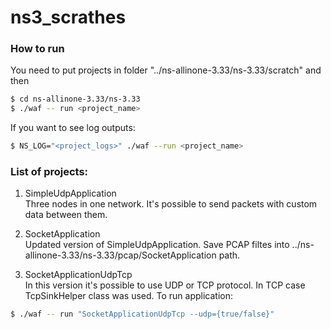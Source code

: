# ns3_scrathes

### How to run
You need to put projects in folder "../ns-allinone-3.33/ns-3.33/scratch" and then
```sh
$ cd ns-allinone-3.33/ns-3.33 
$ ./waf -- run <project_name>
```
If you want to see log outputs: 
```sh
$ NS_LOG="<project_logs>" ./waf --run <project_name> 
```


### List of projects:

1. SimpleUdpApplication \
Three nodes in one network. It's possible to send packets with custom data between them. 

2. SocketApplication \
Updated version of SimpleUdpApplication. Save PCAP filtes into ../ns-allinone-3.33/ns-3.33/pcap/SocketApplication path.

3. SocketApplicationUdpTcp \
In this version it's possible to use UDP or TCP protocol. In TCP case TcpSinkHelper class was used. To run application: 
```sh
$ ./waf -- run "SocketApplicationUdpTcp --udp={true/false}"
```

